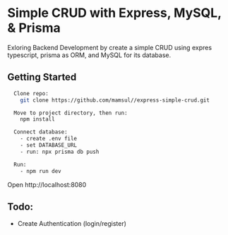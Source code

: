 # Simple CRUD with Express, MySQL, & Prisma

Exloring Backend Development by create a simple CRUD using expres typescript, prisma as ORM, and MySQL for its database.


## Getting Started

```bash
  Clone repo: 
    git clone https://github.com/mamsul//express-simple-crud.git

  Move to project directory, then run:
    npm install

  Connect database:
    - create .env file
    - set DATABASE_URL
    - run: npx prisma db push

  Run:
    - npm run dev

```

Open http://localhost:8080
    
## Todo:

- Create Authentication (login/register)
